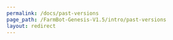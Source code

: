 ```yaml
---
permalink: /docs/past-versions
page_path: /FarmBot-Genesis-V1.5/intro/past-versions
layout: redirect
---
```

